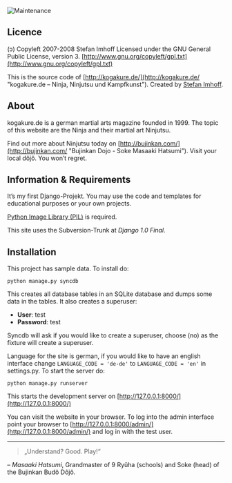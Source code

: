 ![Maintenance](https://img.shields.io/maintenance/no/2009.svg)

Licence
-------

(ɔ) Copyleft 2007-2008 Stefan Imhoff
Licensed under the GNU General Public License, version 3.
[http://www.gnu.org/copyleft/gpl.txt](http://www.gnu.org/copyleft/gpl.txt)

This is the source code of [http://kogakure.de/](http://kogakure.de/ "kogakure.de – Ninja, Ninjutsu und Kampfkunst"). 
Created by [Stefan Imhoff](http://stefanimhoff.de/).

About
-----

kogakure.de is a german martial arts magazine founded in 1999. The topic of
this website are the Ninja and their martial art Ninjutsu.

Find out more about Ninjutsu today on [http://bujinkan.com/](http://bujinkan.com/ "Bujinkan Dojo - Soke Masaaki Hatsumi").
Visit your local dôjô. You won’t regret.

Information & Requirements
--------------------------

It’s my first Django-Projekt. You may use the code and templates for 
educational purposes or your own projects.

[Python Image Library (PIL)](http://www.pythonware.com/products/pil/ "Python Imaging Library (PIL)") is required.

This site uses the Subversion-Trunk at *Django 1.0 Final*.

Installation
------------

This project has sample data. To install do:

    python manage.py syncdb

This creates all database tables in an SQLite database and dumps some data in
the tables. It also creates a superuser:

* **User**: test
* **Password**: test

Syncdb will ask if you would like to create a superuser, choose (no) as the
fixture will create a superuser.

Language for the site is german, if you would like to have an english
interface change `LANGUAGE_CODE = 'de-de'` to `LANGUAGE_CODE = 'en'`
in settings.py. To start the server do:

    python manage.py runserver

This starts the development server on [http://127.0.0.1:8000/](http://127.0.0.1:8000/)

You can visit the website in your browser. To log into the admin interface
point your browser to [http://127.0.0.1:8000/admin/](http://127.0.0.1:8000/admin/) and log in with the test user.

* * * * * * * * * * * * * * * * * * * * * * * * * * * * * * * * * * * * * * * 

> „Understand? Good. Play!“

– *Masaaki Hatsumi*, Grandmaster of 9 Ryûha (schools) and Soke (head) 
of the Bujinkan Budô Dôjô.
